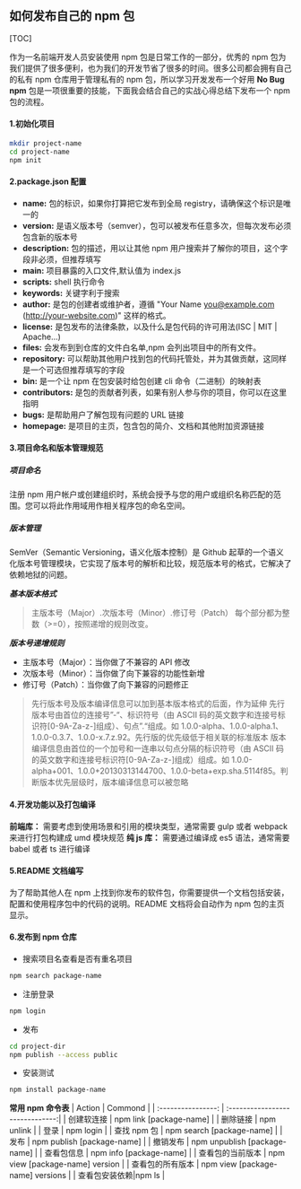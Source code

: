 ## 如何发布自己的 npm 包

[TOC]

作为一名前端开发人员安装使用 npm 包是日常工作的一部分，优秀的 npm 包为我们提供了很多便利，也为我们的开发节省了很多的时间。很多公司都会拥有自己的私有 npm 仓库用于管理私有的 npm 包，所以学习开发发布一个好用 **No Bug npm** 包是一项很重要的技能，下面我会结合自己的实战心得总结下发布一个 npm 包的流程。

#### 1.初始化项目

```bash
mkdir project-name
cd project-name
npm init
```

#### 2.package.json 配置

- **name:** 包的标识，如果你打算把它发布到全局 registry，请确保这个标识是唯一的
- **version:** 是语义版本号（semver），包可以被发布任意多次，但每次发布必须包含新的版本号
- **description:** 包的描述，用以让其他 npm 用户搜索并了解你的项目，这个字段非必须，但推荐填写
- **main:** 项目暴露的入口文件,默认值为 index.js
- **scripts:** shell 执行命令
- **keywords:** 关键字利于搜索
- **author:** 是包的创建者或维护者，遵循 "Your Name <you@example.com> (http://your-website.com)" 这样的格式。
- **license:** 是包发布的法律条款，以及什么是包代码的许可用法(ISC | MIT | Apache...)
- **files:** 会发布到到仓库的文件白名单,npm 会列出项目中的所有文件。
- **repository:** 可以帮助其他用户找到包的代码托管处，并为其做贡献，这同样是一个可选但推荐填写的字段
- **bin:** 是一个让 npm 在包安装时给包创建 cli 命令（二进制）的映射表
- **contributors:** 是包的贡献者列表，如果有别人参与你的项目，你可以在这里指明
- **bugs:** 是帮助用户了解包现有问题的 URL 链接
- **homepage:** 是项目的主页，包含包的简介、文档和其他附加资源链接

#### 3.项目命名和版本管理规范

##### 项目命名

注册 npm 用户帐户或创建组织时，系统会授予与您的用户或组织名称匹配的范围。您可以将此作用域用作相关程序包的命名空间。

##### 版本管理

SemVer（Semantic Versioning，语义化版本控制）是 Github 起草的一个语义化版本号管理模块，它实现了版本号的解析和比较，规范版本号的格式，它解决了依赖地狱的问题。

**_基本版本格式_**

> 主版本号（Major）.次版本号（Minor）.修订号（Patch）
> 每个部分都为整数（>=0），按照递增的规则改变。

**_版本号递增规则_**

- 主版本号（Major）：当你做了不兼容的 API 修改
- 次版本号（Minor）：当你做了向下兼容的功能性新增
- 修订号（Patch）：当你做了向下兼容的问题修正

> 先行版本号及版本编译信息可以加到基本版本格式的后面，作为延伸
> 先行版本号由首位的连接号”-“、标识符号（由 ASCII 码的英文数字和连接号标识符[0-9A-Za-z-]组成）、句点”.“组成。如 1.0.0-alpha、1.0.0-alpha.1、1.0.0-0.3.7、1.0.0-x.7.z.92。先行版的优先级低于相关联的标准版本
> 版本编译信息由首位的一个加号和一连串以句点分隔的标识符号（由 ASCII 码的英文数字和连接号标识符[0-9A-Za-z-]组成）组成。如 1.0.0-alpha+001、1.0.0+20130313144700、1.0.0-beta+exp.sha.5114f85。判断版本优先层级时，版本编译信息可以被忽略

#### 4.开发功能以及打包编译

**前端库：** 需要考虑到使用场景和引用的模块类型，通常需要 gulp 或者 webpack 来进行打包构建成 umd 模块规范
**纯 js 库：** 需要通过编译成 es5 语法，通常需要 babel 或者 ts 进行编译

#### 5.README 文档编写

为了帮助其他人在 npm 上找到你发布的软件包，你需要提供一个文档包括安装，配置和使用程序包中的代码的说明。README 文档将会自动作为 npm 包的主页显示。

#### 6.发布到 npm 仓库

- 搜索项目名查看是否有重名项目

```bash
npm search package-name
```

- 注册登录

```bash
npm login
```

- 发布

```bash
cd project-dir
npm publish --access public
```

- 安装测试

```bash
npm install package-name
```

**常用 npm 命令表**
| Action | Commond |
| :----------------: | :------------------------------:|
| 创建软连接 | npm link [package-name] |
| 删除链接 | npm unlink |
| 登录 | npm login |
| 查找 npm 包 | npm search [package-name] |
| 发布 | npm publish [package-name] |
| 撤销发布 | npm unpublish [package-name] |
| 查看包信息 | npm info [package-name] |
| 查看包的当前版本 | npm view [package-name] version |
| 查看包的所有版本 | npm view [package-name] versions |
| 查看包安装依赖|npm ls |
